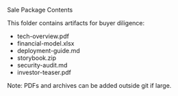Sale Package Contents

This folder contains artifacts for buyer diligence:

- tech-overview.pdf
- financial-model.xlsx
- deployment-guide.md
- storybook.zip
- security-audit.md
- investor-teaser.pdf

Note: PDFs and archives can be added outside git if large.


